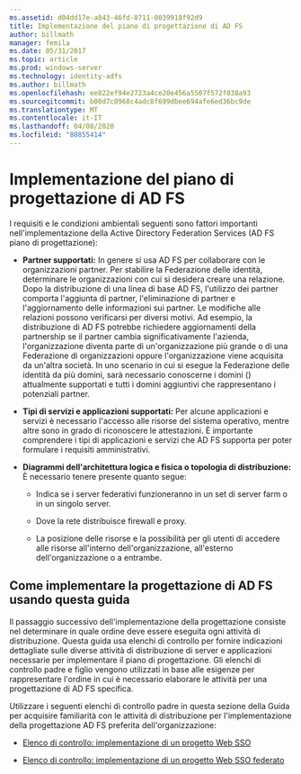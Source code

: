 ```yaml
---
ms.assetid: d04dd17e-a843-46fd-8711-0039918f92d9
title: Implementazione del piano di progettazione di AD FS
author: billmath
manager: femila
ms.date: 05/31/2017
ms.topic: article
ms.prod: windows-server
ms.technology: identity-adfs
ms.author: billmath
ms.openlocfilehash: ee822ef94e2723a4ce20e456a5507f572f038a93
ms.sourcegitcommit: b00d7c8968c4adc8f699dbee694afe6ed36bc9de
ms.translationtype: MT
ms.contentlocale: it-IT
ms.lasthandoff: 04/08/2020
ms.locfileid: "80855414"
---
```

# <a name="implementing-your-ad-fs-design-plan"></a>Implementazione del piano di progettazione di AD FS

I requisiti e le condizioni ambientali seguenti sono fattori importanti nell'implementazione della Active Directory Federation Services \(AD FS piano di progettazione\):  
  
-   **Partner supportati:** In genere si usa AD FS per collaborare con le organizzazioni partner. Per stabilire la Federazione delle identità, determinare le organizzazioni con cui si desidera creare una relazione. Dopo la distribuzione di una linea di base AD FS, l'utilizzo dei partner comporta l'aggiunta di partner, l'eliminazione di partner e l'aggiornamento delle informazioni sui partner. Le modifiche alle relazioni possono verificarsi per diversi motivi. Ad esempio, la distribuzione di AD FS potrebbe richiedere aggiornamenti della partnership se il partner cambia significativamente l'azienda, l'organizzazione diventa parte di un'organizzazione più grande o di una Federazione di organizzazioni oppure l'organizzazione viene acquisita da un'altra società. In uno scenario in cui si esegue la Federazione delle identità da più domini, sarà necessario conoscerne i domini \(\) attualmente supportati e tutti i domini aggiuntivi che rappresentano i potenziali partner.  
  
-   **Tipi di servizi e applicazioni supportati:** Per alcune applicazioni e servizi è necessario l'accesso alle risorse del sistema operativo, mentre altre sono in grado di riconoscere le attestazioni. È importante comprendere i tipi di applicazioni e servizi che AD FS supporta per poter formulare i requisiti amministrativi.  
  
-   **Diagrammi dell'architettura logica e fisica o topologia di distribuzione:** È necessario tenere presente quanto segue:  
  
    -   Indica se i server federativi funzioneranno in un set di server farm o in un singolo server.  
  
    -   Dove la rete distribuisce firewall e proxy.  
  
    -   La posizione delle risorse e la possibilità per gli utenti di accedere alle risorse all'interno dell'organizzazione, all'esterno dell'organizzazione o a entrambe.  
  
## <a name="how-to-implement-your-ad-fs-design-using-this-guide"></a>Come implementare la progettazione di AD FS usando questa guida  
Il passaggio successivo dell'implementazione della progettazione consiste nel determinare in quale ordine deve essere eseguita ogni attività di distribuzione. Questa guida usa elenchi di controllo per fornire indicazioni dettagliate sulle diverse attività di distribuzione di server e applicazioni necessarie per implementare il piano di progettazione. Gli elenchi di controllo padre e figlio vengono utilizzati in base alle esigenze per rappresentare l'ordine in cui è necessario elaborare le attività per una progettazione di AD FS specifica.  
  
Utilizzare i seguenti elenchi di controllo padre in questa sezione della Guida per acquisire familiarità con le attività di distribuzione per l'implementazione della progettazione AD FS preferita dell'organizzazione:  
  
-   [Elenco di controllo: implementazione di un progetto Web SSO](Checklist--Implementing-a-Web-SSO-Design.md)  
  
-   [Elenco di controllo: implementazione di un progetto Web SSO federato](Checklist--Implementing-a-Federated-Web-SSO-Design.md)  
